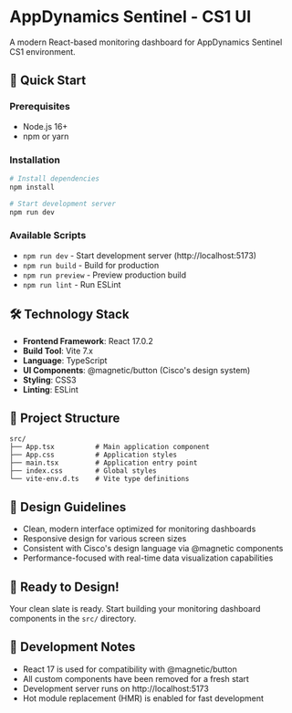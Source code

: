 # AppDynamics Sentinel - CS1 UI

A modern React-based monitoring dashboard for AppDynamics Sentinel CS1 environment.

## 🚀 Quick Start

### Prerequisites
- Node.js 16+ 
- npm or yarn

### Installation
```bash
# Install dependencies
npm install

# Start development server
npm run dev
```

### Available Scripts
- `npm run dev` - Start development server (http://localhost:5173)
- `npm run build` - Build for production
- `npm run preview` - Preview production build
- `npm run lint` - Run ESLint

## 🛠 Technology Stack

- **Frontend Framework**: React 17.0.2
- **Build Tool**: Vite 7.x
- **Language**: TypeScript
- **UI Components**: @magnetic/button (Cisco's design system)
- **Styling**: CSS3
- **Linting**: ESLint

## 📁 Project Structure

```
src/
├── App.tsx          # Main application component
├── App.css          # Application styles
├── main.tsx         # Application entry point
├── index.css        # Global styles
└── vite-env.d.ts    # Vite type definitions
```

## 🎨 Design Guidelines

- Clean, modern interface optimized for monitoring dashboards
- Responsive design for various screen sizes
- Consistent with Cisco's design language via @magnetic components
- Performance-focused with real-time data visualization capabilities

## 🚀 Ready to Design!

Your clean slate is ready. Start building your monitoring dashboard components in the `src/` directory.

## 📝 Development Notes

- React 17 is used for compatibility with @magnetic/button
- All custom components have been removed for a fresh start
- Development server runs on http://localhost:5173
- Hot module replacement (HMR) is enabled for fast development